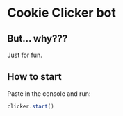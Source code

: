 # Cookie Clicker bot
## But... why???

Just for fun.

## How to start

Paste in the console and run:

```javascript
clicker.start()
```
